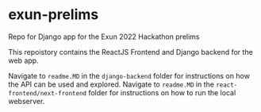 # exun-prelims
Repo for Django app for the Exun 2022 Hackathon prelims

This repoistory contains the ReactJS Frontend and Django backend for the web app.

Navigate to `readme.MD` in the `django-backend` folder for instructions on how the API can be used and explored.
Navigate to `readme.MD` in the `react-frontend/next-frontend` folder for instructions on how to run the local webserver.
